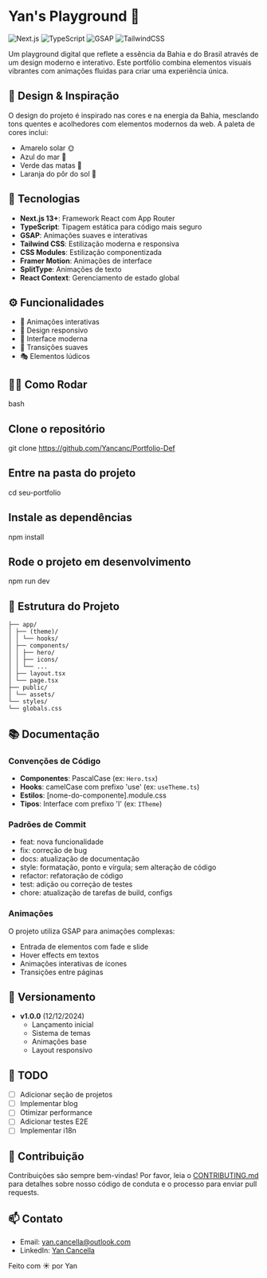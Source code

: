 # Yan's Playground 🌴

![Next.js](https://img.shields.io/badge/Next.js-13+-000000?style=for-the-badge&logo=next.js&logoColor=white)
![TypeScript](https://img.shields.io/badge/TypeScript-007ACC?style=for-the-badge&logo=typescript&logoColor=white)
![GSAP](https://img.shields.io/badge/GSAP-88CE02?style=for-the-badge&logo=greensock&logoColor=white)
![TailwindCSS](https://img.shields.io/badge/Tailwind_CSS-38B2AC?style=for-the-badge&logo=tailwind-css&logoColor=white)

Um playground digital que reflete a essência da Bahia e do Brasil através de um design moderno e interativo. Este portfólio combina elementos visuais vibrantes com animações fluidas para criar uma experiência única.

## 🎨 Design & Inspiração

O design do projeto é inspirado nas cores e na energia da Bahia, mesclando tons quentes e acolhedores com elementos modernos da web. A paleta de cores inclui:

- Amarelo solar 🌞
- Azul do mar 🌊
- Verde das matas 🌴
- Laranja do pôr do sol 🌅

## 🚀 Tecnologias

- **Next.js 13+**: Framework React com App Router
- **TypeScript**: Tipagem estática para código mais seguro
- **GSAP**: Animações suaves e interativas
- **Tailwind CSS**: Estilização moderna e responsiva
- **CSS Modules**: Estilização componentizada
- **Framer Motion**: Animações de interface
- **SplitType**: Animações de texto
- **React Context**: Gerenciamento de estado global

## ⚙️ Funcionalidades

- 🎯 Animações interativas
- 📱 Design responsivo
- 🎨 Interface moderna
- 🔄 Transições suaves
- 🎭 Elementos lúdicos

## 🏃‍♂️ Como Rodar

bash

## Clone o repositório

git clone https://github.com/Yancanc/Portfolio-Def

## Entre na pasta do projeto

cd seu-portfolio

## Instale as dependências

npm install

## Rode o projeto em desenvolvimento

npm run dev

## 📁 Estrutura do Projeto

```
├── app/
│ ├── (theme)/
│ │ └── hooks/
│ ├── components/
│ │ ├── hero/
│ │ ├── icons/
│ │ └── ...
│ ├── layout.tsx
│ └── page.tsx
├── public/
│ └── assets/
└── styles/
└── globals.css
```

## 📚 Documentação

### Convenções de Código

- **Componentes**: PascalCase (ex: `Hero.tsx`)
- **Hooks**: camelCase com prefixo 'use' (ex: `useTheme.ts`)
- **Estilos**: [nome-do-componente].module.css
- **Tipos**: Interface com prefixo 'I' (ex: `ITheme`)

### Padrões de Commit

- feat: nova funcionalidade
- fix: correção de bug
- docs: atualização de documentação
- style: formatação, ponto e vírgula; sem alteração de código
- refactor: refatoração de código
- test: adição ou correção de testes
- chore: atualização de tarefas de build, configs

### Animações

O projeto utiliza GSAP para animações complexas:

- Entrada de elementos com fade e slide
- Hover effects em textos
- Animações interativas de ícones
- Transições entre páginas

## 📅 Versionamento

- **v1.0.0** (12/12/2024)
  - Lançamento inicial
  - Sistema de temas
  - Animações base
  - Layout responsivo

## 📝 TODO

- [ ] Adicionar seção de projetos
- [ ] Implementar blog
- [ ] Otimizar performance
- [ ] Adicionar testes E2E
- [ ] Implementar i18n

## 🤝 Contribuição

Contribuições são sempre bem-vindas! Por favor, leia o [CONTRIBUTING.md](CONTRIBUTING.md) para detalhes sobre nosso código de conduta e o processo para enviar pull requests.

## 📫 Contato

- Email: [yan.cancella@outlook.com](mailto:yan.cancella@outlook.comm)
- LinkedIn: [Yan Cancella](https://linkedin.com/in/yancanc)

Feito com ☀️ por Yan
